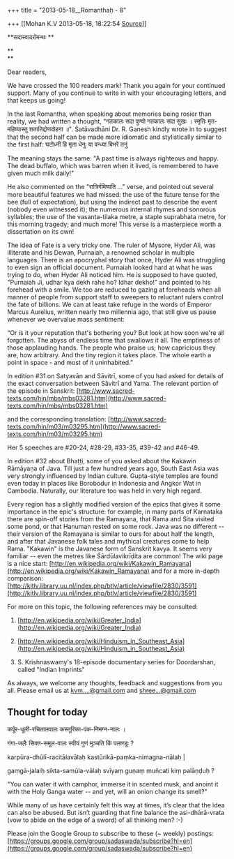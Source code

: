+++
title = "2013-05-18__Romanthaḥ - 8"

+++
[[Mohan K.V	2013-05-18, 18:22:54 [Source](https://groups.google.com/g/sadaswada/c/7xktHipAEc0)]]



**सदास्वादरोमन्थः **

**  
**

Dear readers,

  

We have crossed the 100 readers mark! Thank you again for your continued support. Many of you continue to write in with your encouraging letters, and that keeps us going!

  

In the last Romantha, when speaking about memories being rosier than reality, we had written a thought, "गतकालः सदा पुण्यो गतकालः सदा सुखः । स्मृतिः मृत-महिष्यास्तु शतातिद्रोणदोहना ॥". Śatāvadhāni Dr. R. Ganesh kindly wrote in to suggest that the second half can be made more idiomatic and stylistically similar to the first half: घटोध्नी हि मृता धेनुः या वन्ध्या बिभरे तनुं

The meaning stays the same: "A past time is always righteous and happy. The dead buffalo, which was barren when it lived, is remembered to have given much milk daily!"

  

He also commented on the "रात्रिर्गमिष्यति ..." verse, and pointed out several more beautiful features we had missed: the use of the future tense for the bee (full of expectation), but using the indirect past to describe the event (nobody even witnessed it); the numerous internal rhymes and sonorous syllables; the use of the vasanta-tilaka metre, a staple suprabhata metre, for this morning tragedy; and much more! This verse is a masterpiece worth a dissertation on its own!

  

The idea of Fate is a very tricky one. The ruler of Mysore, Hyder Ali, was illiterate and his Dewan, Purnaiah, a renowned scholar in multiple languages. There is an apocryphal story that once, Hyder Ali was struggling to even sign an official document. Purnaiah looked hard at what he was trying to do, when Hyder Ali noticed him. He is supposed to have quoted, "Purnaiah Ji, udhar kya dekh rahe ho? Idhar dekho!" and pointed to his forehead with a smile. We too are reduced to gazing at foreheads when all manner of people from support staff to sweepers to reluctant rulers control the fate of billions. We can at least take refuge in the words of Emperor Marcus Aurelius, written nearly two millennia ago, that still give us pause whenever we overvalue mass sentiment:

  

“Or is it your reputation that's bothering you? But look at how soon we're all forgotten. The abyss of endless time that swallows it all. The emptiness of those applauding hands. The people who praise us; how capricious they are, how arbitrary. And the tiny region it takes place. The whole earth a point in space - and most of it uninhabited.”

  

In edition #31 on Satyavān and Sāvitrī, some of you had asked for details of the exact conversation between Sāvitrī and Yama. The relevant portion of the episode in Sanskrit: [http://www.sacred-texts.com/hin/mbs/mbs03281.htm](http://www.sacred-texts.com/hin/mbs/mbs03281.htm)

and the corresponding translation: [http://www.sacred-texts.com/hin/m03/m03295.htm](http://www.sacred-texts.com/hin/m03/m03295.htm)

Her 5 speeches are #20-24, #28-29, #33-35, #39-42 and #46-49.

  

In edition #32 about Bhaṭṭi, some of you asked about the Kakawin Rāmāyaṇa of Java. Till just a few hundred years ago, South East Asia was very strongly influenced by Indian culture. Gupta-style temples are found even today in places like Borobodur in Indonesia and Angkor Wat in Cambodia. Naturally, our literature too was held in very high regard.

  

Every region has a slightly modified version of the epics that gives it some importance in the epic's structure: for example, in many parts of Karnataka there are spin-off stories from the Ramayana, that Rama and Sita visited some pond, or that Hanuman rested on some rock. Java was no different -- their version of the Ramayana is similar to ours for about half the length, and after that Javanese folk tales and mythical creatures come to help Rama. "Kakawin" is the Javanese form of Sanskrit kavya. It seems very familiar -- even the metres like Śārdūlavikrīḍita are common! The wiki page is a nice start: [http://en.wikipedia.org/wiki/Kakawin_Ramayana](http://en.wikipedia.org/wiki/Kakawin_Ramayana) and for a more in-depth comparison: [http://kitlv.library.uu.nl/index.php/btlv/article/viewfile/2830/3591](http://kitlv.library.uu.nl/index.php/btlv/article/viewfile/2830/3591)

  

For more on this topic, the following references may be consulted:

1. [http://en.wikipedia.org/wiki/Greater_India](http://en.wikipedia.org/wiki/Greater_India)

2. [http://en.wikipedia.org/wiki/Hinduism_in_Southeast_Asia](http://en.wikipedia.org/wiki/Hinduism_in_Southeast_Asia)

3. S. Krishnaswamy's 18-episode documentary series for Doordarshan, called "Indian Imprints"

  

As always, we welcome any thoughts, feedback and suggestions from you all. Please email us at [kvm....@gmail.com]() and [shree...@gmail.com]()

  

## Thought for today

  

कर्पूर-धूली-रचितालवालः कस्तूरिका-पंक-निमग्न-नालः ।

गंगा-जलैः सिक्त-समूल-वालः स्वीयं गुणं मुञ्चति किं पलाण्डुः ?

  

karpūra-dhūlī-racitālavālaḥ kastūrikā-paṃka-nimagna-nālaḥ \|

gaṃgā-jalaiḥ sikta-samūla-vālaḥ svīyaṃ guṇaṃ muñcati kiṃ palāṇḍuḥ ?

  

"You can water it with camphor, immerse it in scented musk, and anoint it with the Holy Ganga water -- and yet, will an onion change its smell?"

  

While many of us have certainly felt this way at times, it’s clear that the idea can also be abused. But isn’t guarding that fine balance the asi-dhārā-vrata (vow to abide on the edge of a sword) of all thinking men? :-)

  

Please join the Google Group to subscribe to these (\~ weekly) postings: [https://groups.google.com/group/sadaswada/subscribe?hl=en](https://groups.google.com/group/sadaswada/subscribe?hl=en)

  

